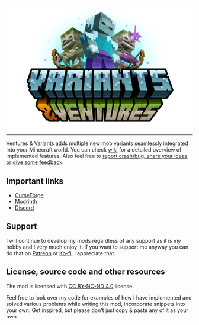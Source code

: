<p align="center">
    <img src="https://github.com/Faboslav/variants-and-ventures/blob/master/.github/assets/logo.png?raw=true" title="Variants & Ventures" alt="Variants & Ventures">
</p>

---

Ventures & Variants adds multiple new mob variants seamlessly integrated into your Minecraft world.
You can check [wiki] for a detailed overview of implemented features. Also feel free
to [report crash/bug, share your ideas or give some feedback].

## Important links

- [CurseForge]
- [Modrinth]
- [Discord]

## Support

I will continue to develop my mods regardless of any support as it is my hobby and I very much enjoy it. If you want to
support me anyway you can
do that on [Patreon] or [Ko-fi], I appreciate that.

## License, source code and other resources

The mod is licensed with [CC BY-NC-ND 4.0] license.

Feel free to look over my code for examples of how I have implemented and solved various problems while writing this
mod, incorporate snippets into your own. Get inspired, but please don't just copy & paste any of it as your own.

[report crash/bug, share your ideas or give some feedback]: https://github.com/Faboslav/variants-and-ventures/issues/new/choose

[wiki]: https://github.com/Faboslav/variants-and-ventures/wiki

[CurseForge]: https://www.curseforge.com/minecraft/mc-mods/variants-and-ventures

[Modrinth]: https://modrinth.com/mod/variants-and-ventures

[Discord]: https://discord.com/invite/QGwFvvMQCn

[Patreon]: https://www.patreon.com/Faboslav

[Ko-fi]: https://ko-fi.com/faboslav

[CC BY-NC-ND 4.0]: https://github.com/Faboslav/friends-and-foes/blob/master/LICENSE.txt